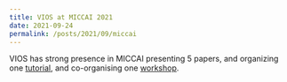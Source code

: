 ```yaml
---
title: VIOS at MICCAI 2021
date: 2021-09-24
permalink: /posts/2021/09/miccai
---
```


VIOS has strong presence in MICCAI presenting 5 papers, and organizing one [tutorial](/tutorials/dream2021), and co-organising one [workshop](https://sites.google.com/view/dart2021).
